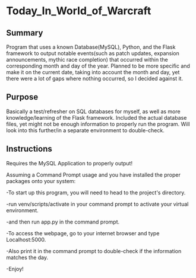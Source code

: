# Today_In_World_of_Warcraft

## Summary
Program that uses a known Database(MySQL), Python, and the Flask framework to output notable events(such as patch updates, expansion announcements, mythic race completion) that occurred within the corresponding month and day of the year. Planned to be more specific and make it on the current date, taking into account the month and day, yet there were a lot of gaps where nothing occurred, so I decided against it.

## Purpose
Basically a test/refresher on SQL databases for myself, as well as more knowledge/learning of the Flask framework. Included the actual database files, yet might not be enough information to properly run the program. Will look into this further/in a separate environment to double-check.

## Instructions
Requires the MySQL Application to properly output!

Assuming a Command Prompt usage and you have installed the proper packages onto your system:

-To start up this program, you will need to head to the project's directory.

-run venv/scripts/activate in your command prompt to activate your virtual environment.

-and then run app.py in the command prompt. 

-To access the webpage, go to your internet browser and type Localhost:5000.

-Also print it in the command prompt to double-check if the information matches the day.

-Enjoy!


